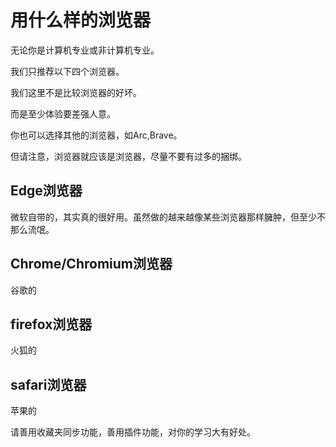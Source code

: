 # 用什么样的浏览器

无论你是计算机专业或非计算机专业。

我们只推荐以下四个浏览器。

我们这里不是比较浏览器的好坏。

而是至少体验要差强人意。

你也可以选择其他的浏览器，如Arc,Brave。

但请注意，浏览器就应该是浏览器，尽量不要有过多的捆绑。

## Edge浏览器

微软自带的，其实真的很好用。虽然做的越来越像某些浏览器那样臃肿，但至少不那么流氓。


## Chrome/Chromium浏览器

谷歌的

## firefox浏览器

火狐的

## safari浏览器

苹果的

请善用收藏夹同步功能，善用插件功能，对你的学习大有好处。



